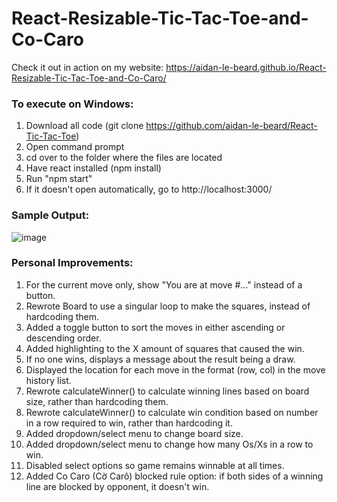 # React-Resizable-Tic-Tac-Toe-and-Co-Caro

Check it out in action on my website: https://aidan-le-beard.github.io/React-Resizable-Tic-Tac-Toe-and-Co-Caro/

### To execute on Windows:

1) Download all code (git clone https://github.com/aidan-le-beard/React-Tic-Tac-Toe)
2) Open command prompt
3) cd over to the folder where the files are located
4) Have react installed (npm install)
5) Run "npm start"
6) If it doesn't open automatically, go to http://localhost:3000/

### Sample Output:

![image](https://github.com/aidan-le-beard/React-Resizable-Tic-Tac-Toe-and-Co-Caro/assets/33675444/cb39092d-4948-4db6-859b-95fe6fb4e773)

### Personal Improvements:

1) For the current move only, show "You are at move #..." instead of a button.
2) Rewrote Board to use a singular loop to make the squares, instead of hardcoding them.
3) Added a toggle button to sort the moves in either ascending or descending order.
4) Added highlighting to the X amount of squares that caused the win.
5) If no one wins, displays a message about the result being a draw.
6) Displayed the location for each move in the format (row, col) in the move history list.
7) Rewrote calculateWinner() to calculate winning lines based on board size, rather than hardcoding them.
8) Rewrote calculateWinner() to calculate win condition based on number in a row required to win, rather than hardcoding it.
9) Added dropdown/select menu to change board size.
10) Added dropdown/select menu to change how many Os/Xs in a row to win.
11) Disabled select options so game remains winnable at all times.
12) Added Co Caro (Cờ Carô) blocked rule option: if both sides of a winning line are blocked by opponent, it doesn't win.